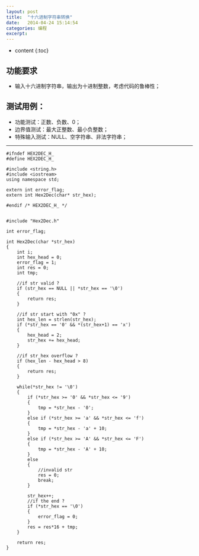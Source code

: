 ```yaml
---
layout: post
title:  "十六进制字符串转换"
date:   2014-04-24 15:14:54
categories: 编程
excerpt: 
---
```


* content
{:toc}

## 功能要求

- 输入十六进制字符串，输出为十进制整数，考虑代码的鲁棒性；

## 测试用例：

- 功能测试：正数、负数、0；
- 边界值测试：最大正整数、最小负整数；
- 特殊输入测试：NULL、空字符串、非法字符串；

------

	#ifndef HEX2DEC_H_
	#define HEX2DEC_H_

	#include <string.h>
	#include <iostream>
	using namespace std;

	extern int error_flag;
	extern int Hex2Dec(char* str_hex);

	#endif /* HEX2DEC_H_ */


	#include "Hex2Dec.h"

	int error_flag;

	int Hex2Dec(char *str_hex)
	{
		int i;
		int hex_head = 0;
		error_flag = 1;
		int res = 0;
		int tmp;

		//if str valid ?
		if (str_hex == NULL || *str_hex == '\0')
		{
			return res;
		}

		//if str start with "0x" ?
		int hex_len = strlen(str_hex);
		if (*str_hex == '0' && *(str_hex+1) == 'x')
		{
			hex_head = 2;
			str_hex += hex_head;
		}

		//if str_hex overflow ?
		if (hex_len - hex_head > 8)
		{
			return res;
		}

		while(*str_hex != '\0')
		{
			if (*str_hex >= '0' && *str_hex <= '9')
			{
				tmp = *str_hex - '0';
			}
			else if (*str_hex >= 'a' && *str_hex <= 'f')
			{
				tmp = *str_hex - 'a' + 10;
			}
			else if (*str_hex >= 'A' && *str_hex <= 'F')
			{
				tmp = *str_hex - 'A' + 10;
			}
			else
			{
				//invalid str
				res = 0;
				break;
			}

			str_hex++;
			//if the end ?
			if (*str_hex == '\0')
			{
				error_flag = 0;
			}
			res = res*16 + tmp;
		}

		return res;
	}
